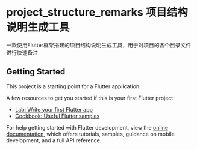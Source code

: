 # project_structure_remarks 项目结构说明生成工具

一款使用Flutter框架搭建的项目结构说明生成工具，用于对项目的各个目录文件进行快速备注

## Getting Started

This project is a starting point for a Flutter application.

A few resources to get you started if this is your first Flutter project:

- [Lab: Write your first Flutter app](https://docs.flutter.dev/get-started/codelab)
- [Cookbook: Useful Flutter samples](https://docs.flutter.dev/cookbook)

For help getting started with Flutter development, view the
[online documentation](https://docs.flutter.dev/), which offers tutorials,
samples, guidance on mobile development, and a full API reference.
